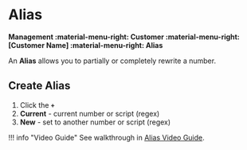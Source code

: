 # Alias
**Management :material-menu-right: Customer :material-menu-right: [Customer Name] :material-menu-right: Alias**

An **Alias** allows you to partially or completely rewrite a number. 

## Create Alias

1. Click the **`+`**
2. **Current** - current number or script (regex)
3. **New** - set to another number or script (regex)



!!! info "Video Guide"
    See walkthrough in [Alias Video Guide](https://staging--connexcs-docs.netlify.app/video-guide/#aliases). 
